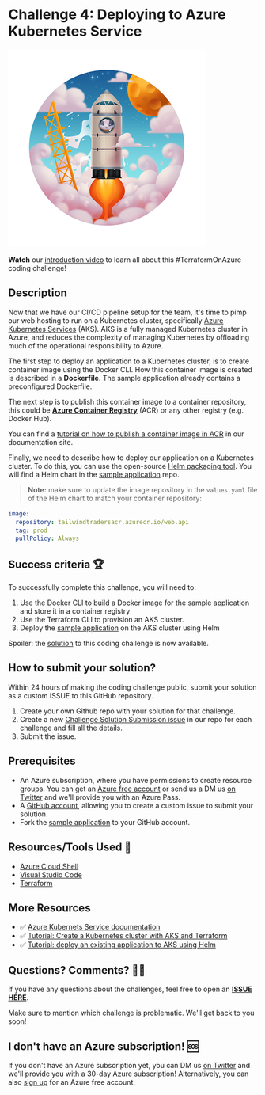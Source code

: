 # Challenge 4: Deploying to Azure Kubernetes Service

![Rocket Lift-off](../assets/Liftoff-Badger-400x400.png)

**Watch** our [introduction video](https://aka.ms/tfonazure/vid/day4) to learn all about this #TerraformOnAzure coding challenge!

## Description

Now that we have our CI/CD pipeline setup for the team, it's time to pimp our web hosting to run on a Kubernetes cluster, specifically [Azure Kubernetes Services](https://docs.microsoft.com/en-us/azure/aks/intro-kubernetes?ocid=aid3015373_ThankYou_DevComm&eventId=HashiConfTerraformonAzure_JK1-K2-hoArJ) (AKS). AKS is a fully managed Kubernetes cluster in Azure, and reduces the complexity of managing Kubernetes by offloading much of the operational responsibility to Azure.

The first step to deploy an application to a Kubernetes cluster, is to create container image using the Docker CLI. How this container image is created is described in a **Dockerfile**.  The sample application already contains a preconfigured Dockerfile.

The next step is to publish this container image to a container repository, this could be **[Azure Container Registry](https://docs.microsoft.com/en-us/azure/container-registry/container-registry-intro?ocid=aid3015373_ThankYou_DevComm&eventId=HashiConfTerraformonAzure_JK1-K2-hoArJ)** (ACR) or any other registry (e.g. Docker Hub).

You can find a [tutorial on how to publish a container image in ACR](https://docs.microsoft.com/en-us/azure/container-registry/container-registry-get-started-docker-cli?ocid=aid3015373_ThankYou_DevComm&eventId=HashiConfTerraformonAzure_JK1-K2-hoArJ) in our documentation site.

Finally, we need to describe how to deploy our application on a Kubernetes cluster. To do this, you can use the open-source [Helm packaging tool](https://helm.sh). You will find a Helm chart in the [sample application](https://github.com/Terraform-On-Azure-Workshop/AzureEats-Website) repo.

> **Note:** make sure to update the image repository in the ```values.yaml``` file of the Helm chart to match your container repository:

```yaml
image:
  repository: tailwindtradersacr.azurecr.io/web.api
  tag: prod
  pullPolicy: Always
```


## Success criteria 🏆

To successfully complete this challenge, you will need to:

1. Use the Docker CLI to build a Docker image for the sample application and store it in a container registry
2. Use the Terraform CLI to provision an AKS cluster.
3. Deploy the [sample application](https://github.com/Terraform-On-Azure-Workshop/AzureEats-Website) on the AKS cluster using Helm

Spoiler: the [solution](./Solution.md) to this coding challenge is now available.


## How to submit your solution?

Within 24 hours of making the coding challenge public, submit your solution as a custom ISSUE to this GitHub repository.

 1. Create your own Github repo with your solution for that challenge.
 2. Create a new [Challenge Solution Submission issue](https://github.com/Terraform-On-Azure-Workshop/terraform-azure-hashiconf2020/issues/new/choose) in our repo for each challenge and fill all the details.
 3. Submit the issue.

## Prerequisites

- An Azure subscription, where you have permissions to create resource groups. You can get an [Azure free account](https://azure.microsoft.com/en-us/free/?ocid=aid3015373_ThankYou_DevComm&eventId=HashiConfTerraformonAzure_JK1-K2-hoArJ) or send us a DM us [on Twitter](https://twitter.com/msdev_nl) and we'll provide you with an Azure Pass.
- A [GitHub account](https://github.com/), allowing you to create a custom issue to submit your solution. 
- Fork the [sample application](https://github.com/Terraform-On-Azure-Workshop/AzureEats-Website) to your GitHub account.

## Resources/Tools Used 🚀

* [Azure Cloud Shell](https://shell.azure.com)
* [Visual Studio Code](https://code.visualstudio.com)
* [Terraform](https://www.terraform.io/)

## More Resources

* ✅ [Azure Kubernets Service documentation](https://docs.microsoft.com/en-us/azure/aks/intro-kubernetes?ocid=aid3015373_ThankYou_DevComm&eventId=HashiConfTerraformonAzure_JK1-K2-hoArJ)
* ✅ [Tutorial: Create a Kubernetes cluster with AKS and Terraform](https://docs.microsoft.com/en-us/azure/developer/terraform/create-k8s-cluster-with-tf-and-aks?ocid=aid3015373_ThankYou_DevComm&eventId=HashiConfTerraformonAzure_JK1-K2-hoArJ)
* ✅ [Tutorial: deploy an existing application to AKS using Helm](https://docs.microsoft.com/en-us/azure/aks/kubernetes-helm?ocid=aid3015373_ThankYou_DevComm&eventId=HashiConfTerraformonAzure_JK1-K2-hoArJ)


## Questions? Comments? 🙋‍♀️

If you have any questions about the challenges, feel free to open an **[ISSUE HERE](https://github.com/Terraform-On-Azure-Workshop/terraform-azure-hashiconf2020/issues)**.

Make sure to mention which challenge is problematic. We'll get back to you soon!

## I don't have an Azure subscription! 🆘

If you don't have an Azure subscription yet, you can DM us [on Twitter](https://twitter.com/msdev_nl) and we'll provide you with a 30-day Azure subscription! Alternatively, you can also [sign up](https://azure.microsoft.com/en-us/free/) for an Azure free account.

